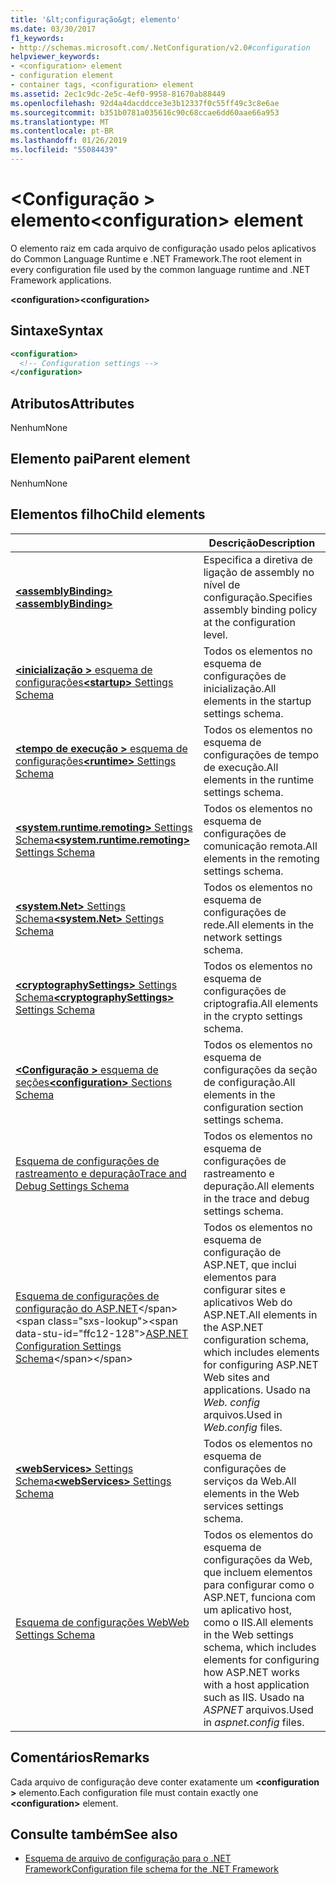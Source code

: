 ```yaml
---
title: '&lt;configuração&gt; elemento'
ms.date: 03/30/2017
f1_keywords:
- http://schemas.microsoft.com/.NetConfiguration/v2.0#configuration
helpviewer_keywords:
- <configuration> element
- configuration element
- container tags, <configuration> element
ms.assetid: 2ec1c9dc-2e5c-4ef0-9958-81670ab88449
ms.openlocfilehash: 92d4a4dacddcce3e3b12337f0c55ff49c3c8e6ae
ms.sourcegitcommit: b351b0781a035616c90c68ccae6dd60aae66a953
ms.translationtype: MT
ms.contentlocale: pt-BR
ms.lasthandoff: 01/26/2019
ms.locfileid: "55084439"
---
```

# <a name="configuration-element"></a><span data-ttu-id="ffc12-102">\<Configuração > elemento</span><span class="sxs-lookup"><span data-stu-id="ffc12-102">\<configuration> element</span></span>

<span data-ttu-id="ffc12-103">O elemento raiz em cada arquivo de configuração usado pelos aplicativos do Common Language Runtime e .NET Framework.</span><span class="sxs-lookup"><span data-stu-id="ffc12-103">The root element in every configuration file used by the common language runtime and .NET Framework applications.</span></span>

<span data-ttu-id="ffc12-104">**\<configuration>**</span><span class="sxs-lookup"><span data-stu-id="ffc12-104">**\<configuration>**</span></span>

## <a name="syntax"></a><span data-ttu-id="ffc12-105">Sintaxe</span><span class="sxs-lookup"><span data-stu-id="ffc12-105">Syntax</span></span>

```xml
<configuration>
  <!-- Configuration settings -->
</configuration>
```

## <a name="attributes"></a><span data-ttu-id="ffc12-106">Atributos</span><span class="sxs-lookup"><span data-stu-id="ffc12-106">Attributes</span></span>

<span data-ttu-id="ffc12-107">Nenhum</span><span class="sxs-lookup"><span data-stu-id="ffc12-107">None</span></span>

## <a name="parent-element"></a><span data-ttu-id="ffc12-108">Elemento pai</span><span class="sxs-lookup"><span data-stu-id="ffc12-108">Parent element</span></span>

<span data-ttu-id="ffc12-109">Nenhum</span><span class="sxs-lookup"><span data-stu-id="ffc12-109">None</span></span>

## <a name="child-elements"></a><span data-ttu-id="ffc12-110">Elementos filho</span><span class="sxs-lookup"><span data-stu-id="ffc12-110">Child elements</span></span>

|     | <span data-ttu-id="ffc12-111">Descrição</span><span class="sxs-lookup"><span data-stu-id="ffc12-111">Description</span></span> |
| --- | ----------- |
| [<span data-ttu-id="ffc12-112">**\<assemblyBinding>**</span><span class="sxs-lookup"><span data-stu-id="ffc12-112">**\<assemblyBinding>**</span></span>](~/docs/framework/configure-apps/file-schema/assemblybinding-element-for-configuration.md) | <span data-ttu-id="ffc12-113">Especifica a diretiva de ligação de assembly no nível de configuração.</span><span class="sxs-lookup"><span data-stu-id="ffc12-113">Specifies assembly binding policy at the configuration level.</span></span>|
| [<span data-ttu-id="ffc12-114">**\<inicialização >** esquema de configurações</span><span class="sxs-lookup"><span data-stu-id="ffc12-114">**\<startup>** Settings Schema</span></span>](~/docs/framework/configure-apps/file-schema/startup/index.md) | <span data-ttu-id="ffc12-115">Todos os elementos no esquema de configurações de inicialização.</span><span class="sxs-lookup"><span data-stu-id="ffc12-115">All elements in the startup settings schema.</span></span> |
| [<span data-ttu-id="ffc12-116">**\<tempo de execução >** esquema de configurações</span><span class="sxs-lookup"><span data-stu-id="ffc12-116">**\<runtime>** Settings Schema</span></span>](~/docs/framework/configure-apps/file-schema/runtime/index.md) | <span data-ttu-id="ffc12-117">Todos os elementos no esquema de configurações de tempo de execução.</span><span class="sxs-lookup"><span data-stu-id="ffc12-117">All elements in the runtime settings schema.</span></span> |
| [<span data-ttu-id="ffc12-118">**\<system.runtime.remoting>** Settings Schema</span><span class="sxs-lookup"><span data-stu-id="ffc12-118">**\<system.runtime.remoting>** Settings Schema</span></span>](https://msdn.microsoft.com/dc2d1e62-9af7-4ca1-99fd-98b93bb4db9e) | <span data-ttu-id="ffc12-119">Todos os elementos no esquema de configurações de comunicação remota.</span><span class="sxs-lookup"><span data-stu-id="ffc12-119">All elements in the remoting settings schema.</span></span> |
| [<span data-ttu-id="ffc12-120">**\<system.Net>** Settings Schema</span><span class="sxs-lookup"><span data-stu-id="ffc12-120">**\<system.Net>** Settings Schema</span></span>](~/docs/framework/configure-apps/file-schema/network/index.md) | <span data-ttu-id="ffc12-121">Todos os elementos no esquema de configurações de rede.</span><span class="sxs-lookup"><span data-stu-id="ffc12-121">All elements in the network settings schema.</span></span> |
| [<span data-ttu-id="ffc12-122">**\<cryptographySettings>** Settings Schema</span><span class="sxs-lookup"><span data-stu-id="ffc12-122">**\<cryptographySettings>** Settings Schema</span></span>](~/docs/framework/configure-apps/file-schema/cryptography/index.md) | <span data-ttu-id="ffc12-123">Todos os elementos no esquema de configurações de criptografia.</span><span class="sxs-lookup"><span data-stu-id="ffc12-123">All elements in the crypto settings schema.</span></span> |
| [<span data-ttu-id="ffc12-124">**\<Configuração >** esquema de seções</span><span class="sxs-lookup"><span data-stu-id="ffc12-124">**\<configuration>** Sections Schema</span></span>](~/docs/framework/configure-apps/file-schema/configuration-sections-schema.md) | <span data-ttu-id="ffc12-125">Todos os elementos no esquema de configurações da seção de configuração.</span><span class="sxs-lookup"><span data-stu-id="ffc12-125">All elements in the configuration section settings schema.</span></span> |
| [<span data-ttu-id="ffc12-126">Esquema de configurações de rastreamento e depuração</span><span class="sxs-lookup"><span data-stu-id="ffc12-126">Trace and Debug Settings Schema</span></span>](~/docs/framework/configure-apps/file-schema/trace-debug/index.md) | <span data-ttu-id="ffc12-127">Todos os elementos no esquema de configurações de rastreamento e depuração.</span><span class="sxs-lookup"><span data-stu-id="ffc12-127">All elements in the trace and debug settings schema.</span></span> |
| <span data-ttu-id="ffc12-128">[Esquema de configurações de configuração do ASP.NET](https://msdn.microsoft.com/library/b5ysx397(v=vs.100).aspx)</span><span class="sxs-lookup"><span data-stu-id="ffc12-128">[ASP.NET Configuration Settings Schema](https://msdn.microsoft.com/library/b5ysx397(v=vs.100).aspx)</span></span> | <span data-ttu-id="ffc12-129">Todos os elementos no esquema de configuração de ASP.NET, que inclui elementos para configurar sites e aplicativos Web do ASP.NET.</span><span class="sxs-lookup"><span data-stu-id="ffc12-129">All elements in the ASP.NET configuration schema, which includes elements for configuring ASP.NET Web sites and applications.</span></span> <span data-ttu-id="ffc12-130">Usado na *Web. config* arquivos.</span><span class="sxs-lookup"><span data-stu-id="ffc12-130">Used in *Web.config* files.</span></span> |
| [<span data-ttu-id="ffc12-131">**\<webServices>** Settings Schema</span><span class="sxs-lookup"><span data-stu-id="ffc12-131">**\<webServices>** Settings Schema</span></span>](https://msdn.microsoft.com/f84d6d55-1add-4eb7-ae46-33df5833ea2e) | <span data-ttu-id="ffc12-132">Todos os elementos no esquema de configurações de serviços da Web.</span><span class="sxs-lookup"><span data-stu-id="ffc12-132">All elements in the Web services settings schema.</span></span> |
| [<span data-ttu-id="ffc12-133">Esquema de configurações Web</span><span class="sxs-lookup"><span data-stu-id="ffc12-133">Web Settings Schema</span></span>](~/docs/framework/configure-apps/file-schema/web/index.md) | <span data-ttu-id="ffc12-134">Todos os elementos do esquema de configurações da Web, que incluem elementos para configurar como o ASP.NET, funciona com um aplicativo host, como o IIS.</span><span class="sxs-lookup"><span data-stu-id="ffc12-134">All elements in the Web settings schema, which includes elements for configuring how ASP.NET works with a host application such as IIS.</span></span> <span data-ttu-id="ffc12-135">Usado na *ASPNET* arquivos.</span><span class="sxs-lookup"><span data-stu-id="ffc12-135">Used in *aspnet.config* files.</span></span> |

## <a name="remarks"></a><span data-ttu-id="ffc12-136">Comentários</span><span class="sxs-lookup"><span data-stu-id="ffc12-136">Remarks</span></span>

<span data-ttu-id="ffc12-137">Cada arquivo de configuração deve conter exatamente um  **\<configuration >** elemento.</span><span class="sxs-lookup"><span data-stu-id="ffc12-137">Each configuration file must contain exactly one **\<configuration>** element.</span></span>

## <a name="see-also"></a><span data-ttu-id="ffc12-138">Consulte também</span><span class="sxs-lookup"><span data-stu-id="ffc12-138">See also</span></span>

- [<span data-ttu-id="ffc12-139">Esquema de arquivo de configuração para o .NET Framework</span><span class="sxs-lookup"><span data-stu-id="ffc12-139">Configuration file schema for the .NET Framework</span></span>](~/docs/framework/configure-apps/file-schema/index.md)

